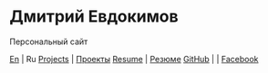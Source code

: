 # Дмитрий Евдокимов

Персональный сайт

[En](en "English language (по-английски)") | Ru
[Projects](projects-en) | [Проекты](projects)
[Resume](resume-en)     | [Резюме](resume)
[GitHub](https://github.com/diev) |
                        | [Facebook](https://www.facebook.com/dmitrii.evdokimov)
